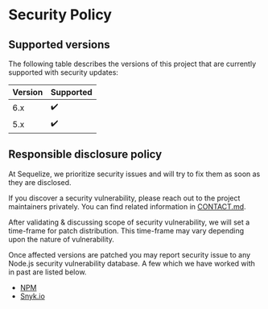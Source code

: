 # Security Policy

## Supported versions

The following table describes the versions of this project that are currently supported with security updates:

| Version | Supported          |
| ------- | ------------------ |
| 6.x     | :heavy_check_mark: |
| 5.x     | :heavy_check_mark: |

## Responsible disclosure policy

At Sequelize, we prioritize security issues and will try to fix them as soon as they are disclosed.

If you discover a security vulnerability, please reach out to the project maintainers privately. You can find related information in [CONTACT.md](./CONTACT.md).

After validating & discussing scope of security vulnerability, we will set a time-frame for patch distribution. This time-frame may vary depending upon the nature of vulnerability.

Once affected versions are patched you may report security issue to any Node.js security vulnerability database. A few which we have worked with in past are listed below.

- [NPM](https://www.npmjs.com/advisories/report)
- [Snyk.io](https://snyk.io/vulnerability-disclosure)
